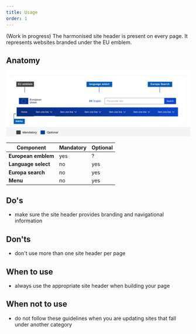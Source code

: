 ```yaml
---
title: Usage
order: 1
---
```

(Work in progress) The harmonised site header is present on every page. It represents websites branded under the EU emblem.

## Anatomy

![](/cms-images/eu_stand_site_header.png)

| Component           | Mandatory | Optional |
| ------------------- | --------- | -------- |
| **European emblem** | yes       | ?        |
| **Language select** | no        | yes      |
| **Europa search**   | no        | yes      |
| **Menu**            | no        | yes      |

## Do's

- make sure the site header provides branding and navigational information

## Don'ts

- don't use more than one site header per page

## When to use

- always use the appropriate site header when building your page

## When not to use

- do not follow these guidelines when you are updating sites that fall under another category
